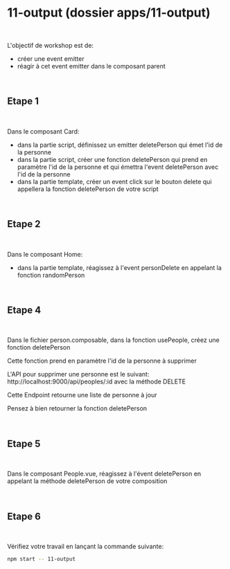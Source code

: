 # 11-output (dossier apps/11-output)

<br/>

L'objectif de workshop est de:
- créer une event emitter
- réagir à cet event emitter dans le composant parent

<br/>

## Etape 1

<br/>

Dans le composant Card:
- dans la partie script, définissez un emitter deletePerson qui émet l'id de la personne
- dans la partie script, créer une fonction deletePerson qui prend en paramètre l'id de la personne et qui émettra l'event deletePerson avec l'id de la personne
- dans la partie template, créer un event click sur le bouton delete qui appellera la fonction deletePerson de votre script

<br/>

## Etape 2

<br/>

Dans le composant Home:
- dans la partie template, réagissez à l'event personDelete en appelant la fonction randomPerson

<br/>

## Etape 4

<br/>

Dans le fichier person.composable, dans la fonction usePeople, créez une fonction deletePerson

Cette fonction prend en paramètre l'id de la personne à supprimer

L'API pour supprimer une personne est le suivant: http://localhost:9000/api/peoples/:id avec la méthode DELETE

Cette Endpoint retourne une liste de personne à jour

Pensez à bien retourner la fonction deletePerson

<br/>

## Etape 5 

<br/>

Dans le composant People.vue, réagissez à l'évent deletePerson en appelant la méthode deletePerson de votre composition

<br/>

## Etape 6

<br/>

Vérifiez votre travail en lançant la commande suivante:

```bash
npm start -- 11-output
```


